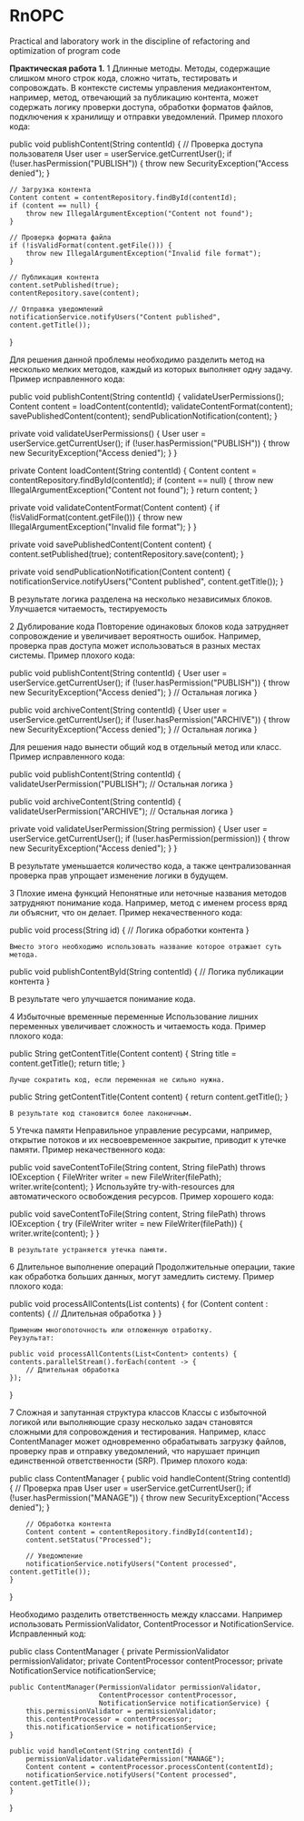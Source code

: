# RnOPC
Practical and laboratory work in the discipline of refactoring and optimization of program code

**Практическая работа 1.**
1 Длинные методы.
Методы, содержащие слишком много строк кода, сложно читать, тестировать и сопровождать. В контексте системы управления медиаконтентом, например, метод, отвечающий за публикацию контента, может содержать логику проверки доступа, обработки форматов файлов, подключения к хранилищу и отправки уведомлений.
Пример плохого кода:

public void publishContent(String contentId) {
    // Проверка доступа пользователя
    User user = userService.getCurrentUser();
    if (!user.hasPermission("PUBLISH")) {
        throw new SecurityException("Access denied");
    }

    // Загрузка контента
    Content content = contentRepository.findById(contentId);
    if (content == null) {
        throw new IllegalArgumentException("Content not found");
    }

    // Проверка формата файла
    if (!isValidFormat(content.getFile())) {
        throw new IllegalArgumentException("Invalid file format");
    }

    // Публикация контента
    content.setPublished(true);
    contentRepository.save(content);

    // Отправка уведомлений
    notificationService.notifyUsers("Content published", content.getTitle());
}

Для решения данной проблемы необходимо разделить метод на несколько мелких методов, каждый из которых выполняет одну задачу.
Пример исправленного кода:

public void publishContent(String contentId) {
    validateUserPermissions();
    Content content = loadContent(contentId);
    validateContentFormat(content);
    savePublishedContent(content);
    sendPublicationNotification(content);
}

private void validateUserPermissions() {
    User user = userService.getCurrentUser();
    if (!user.hasPermission("PUBLISH")) {
        throw new SecurityException("Access denied");
    }
}

private Content loadContent(String contentId) {
    Content content = contentRepository.findById(contentId);
    if (content == null) {
        throw new IllegalArgumentException("Content not found");
    }
    return content;
}

private void validateContentFormat(Content content) {
    if (!isValidFormat(content.getFile())) {
        throw new IllegalArgumentException("Invalid file format");
    }
}

private void savePublishedContent(Content content) {
    content.setPublished(true);
    contentRepository.save(content);
}

private void sendPublicationNotification(Content content) {
    notificationService.notifyUsers("Content published", content.getTitle());
}

В результате логика разделена на несколько независимых блоков. Улучшается читаемость, тестируемость

2 Дублирование кода
Повторение одинаковых блоков кода затрудняет сопровождение и увеличивает вероятность ошибок. Например, проверка прав доступа может использоваться в разных местах системы.
Пример плохого кода:

public void publishContent(String contentId) {
    User user = userService.getCurrentUser();
    if (!user.hasPermission("PUBLISH")) {
        throw new SecurityException("Access denied");
    }
    // Остальная логика
}

public void archiveContent(String contentId) {
    User user = userService.getCurrentUser();
    if (!user.hasPermission("ARCHIVE")) {
        throw new SecurityException("Access denied");
    }
    // Остальная логика
}

Для решения надо вынести общий код в отдельный метод или класс.
Пример исправленного кода:

public void publishContent(String contentId) {
    validateUserPermission("PUBLISH");
    // Остальная логика
}

public void archiveContent(String contentId) {
    validateUserPermission("ARCHIVE");
    // Остальная логика
}

private void validateUserPermission(String permission) {
    User user = userService.getCurrentUser();
    if (!user.hasPermission(permission)) {
        throw new SecurityException("Access denied");
    }
}

В результате уменьшается количество кода, а также централизованная проверка прав упрощает изменение логики в будущем.

3 Плохие имена функций
Непонятные или неточные названия методов затрудняют понимание кода. Например, метод с именем process вряд ли объяснит, что он делает.
Пример некачественного кода:

public void process(String id) {
    // Логика обработки контента
}

	Вместо этого необходимо использовать название которое отражает суть метода.

public void publishContentById(String contentId) {
    // Логика публикации контента
}

В результате чего улучшается понимание кода.

4 Избыточные временные переменные
Использование лишних переменных увеличивает сложность и читаемость кода.
Пример плохого кода:

public String getContentTitle(Content content) {
    String title = content.getTitle();
    return title;
}

	Лучше сократить код, если переменная не сильно нужна.

public String getContentTitle(Content content) {
    return content.getTitle();
}

	В результате код становится более лаконичным.

5 Утечка памяти
Неправильное управление ресурсами, например, открытие потоков и их несвоевременное закрытие, приводит к утечке памяти.
Пример некачественного кода:

public void saveContentToFile(String content, String filePath) throws IOException {
    FileWriter writer = new FileWriter(filePath);
    writer.write(content);
}
	Используйте try-with-resources для автоматического освобождения ресурсов.
	Пример хорошего кода:

public void saveContentToFile(String content, String filePath) throws IOException {
    try (FileWriter writer = new FileWriter(filePath)) {
        writer.write(content);
    }
}

	В результате устраняется утечка памяти.

6 Длительное выполнение операций
Продолжительные операции, такие как обработка больших данных, могут замедлить систему.
Пример плохого кода:

public void processAllContents(List<Content> contents) {
    for (Content content : contents) {
        // Длительная обработка
    }
}

	Применим многопоточность или отложенную отработку.
	Реузультат:

	public void processAllContents(List<Content> contents) {
    contents.parallelStream().forEach(content -> {
        // Длительная обработка
    });
}

7 Сложная и запутанная структура классов
Классы с избыточной логикой или выполняющие сразу несколько задач становятся сложными для сопровождения и тестирования. Например, класс ContentManager может одновременно обрабатывать загрузку файлов, проверку прав и отправку уведомлений, что нарушает принцип единственной ответственности (SRP).
Пример плохого кода:

public class ContentManager {
    public void handleContent(String contentId) {
        // Проверка прав
        User user = userService.getCurrentUser();
        if (!user.hasPermission("MANAGE")) {
            throw new SecurityException("Access denied");
        }

        // Обработка контента
        Content content = contentRepository.findById(contentId);
        content.setStatus("Processed");

        // Уведомление
        notificationService.notifyUsers("Content processed", content.getTitle());
    }
}

Необходимо разделить ответственность между классами. Например использовать PermissionValidator, ContentProcessor и NotificationService.
Исправленный код:

public class ContentManager {
    private PermissionValidator permissionValidator;
    private ContentProcessor contentProcessor;
    private NotificationService notificationService;

    public ContentManager(PermissionValidator permissionValidator, 
                          ContentProcessor contentProcessor, 
                          NotificationService notificationService) {
        this.permissionValidator = permissionValidator;
        this.contentProcessor = contentProcessor;
        this.notificationService = notificationService;
    }

    public void handleContent(String contentId) {
        permissionValidator.validatePermission("MANAGE");
        Content content = contentProcessor.processContent(contentId);
        notificationService.notifyUsers("Content processed", content.getTitle());
    }
}



